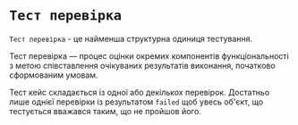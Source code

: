 # <code>Тест перевірка</code>

<code>Тест перевірка</code> - це найменша структурна одиниця тестування. 

Тест перевірка — процес оцінки окремих компонентів функціональності з метою співставлення очікуваних результатів виконання, початково сформованим умовам. 

Тест кейс складається із одної або декількох перевірок. Достатньо лише однієї перевірки із результатом `failed` щоб увесь об'єкт, що тестується вважався таким, що не пройшов його.
